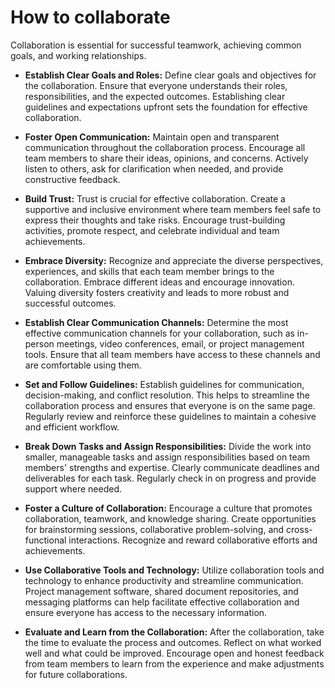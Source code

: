 # How to collaborate

Collaboration is essential for successful teamwork, achieving common goals, and working relationships.

* **Establish Clear Goals and Roles:** Define clear goals and objectives for the collaboration. Ensure that everyone understands their roles, responsibilities, and the expected outcomes. Establishing clear guidelines and expectations upfront sets the foundation for effective collaboration.

* **Foster Open Communication:** Maintain open and transparent communication throughout the collaboration process. Encourage all team members to share their ideas, opinions, and concerns. Actively listen to others, ask for clarification when needed, and provide constructive feedback.

* **Build Trust:** Trust is crucial for effective collaboration. Create a supportive and inclusive environment where team members feel safe to express their thoughts and take risks. Encourage trust-building activities, promote respect, and celebrate individual and team achievements.

* **Embrace Diversity:** Recognize and appreciate the diverse perspectives, experiences, and skills that each team member brings to the collaboration. Embrace different ideas and encourage innovation. Valuing diversity fosters creativity and leads to more robust and successful outcomes.

* **Establish Clear Communication Channels:** Determine the most effective communication channels for your collaboration, such as in-person meetings, video conferences, email, or project management tools. Ensure that all team members have access to these channels and are comfortable using them.

* **Set and Follow Guidelines:** Establish guidelines for communication, decision-making, and conflict resolution. This helps to streamline the collaboration process and ensures that everyone is on the same page. Regularly review and reinforce these guidelines to maintain a cohesive and efficient workflow.

* **Break Down Tasks and Assign Responsibilities:** Divide the work into smaller, manageable tasks and assign responsibilities based on team members' strengths and expertise. Clearly communicate deadlines and deliverables for each task. Regularly check in on progress and provide support where needed.

* **Foster a Culture of Collaboration:** Encourage a culture that promotes collaboration, teamwork, and knowledge sharing. Create opportunities for brainstorming sessions, collaborative problem-solving, and cross-functional interactions. Recognize and reward collaborative efforts and achievements.

* **Use Collaborative Tools and Technology:** Utilize collaboration tools and technology to enhance productivity and streamline communication. Project management software, shared document repositories, and messaging platforms can help facilitate effective collaboration and ensure everyone has access to the necessary information.

* **Evaluate and Learn from the Collaboration:** After the collaboration, take the time to evaluate the process and outcomes. Reflect on what worked well and what could be improved. Encourage open and honest feedback from team members to learn from the experience and make adjustments for future collaborations.